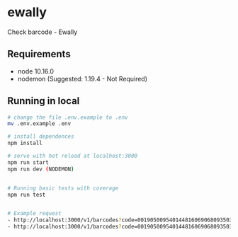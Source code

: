 # ewally
Check barcode - Ewally


## Requirements

- node 10.16.0
- nodemon (Suggested: 1.19.4 - Not Required)


## Running in local
``` bash
# change the file .env.example to .env
mv .env.example .env

# install dependences
npm install

# serve with hot reload at localhost:3000
npm run start
npm run dev (NODEMON)


# Running basic tests with coverage
npm run test


# Example request
- http://localhost:3000/v1/barcodes?code=00190500954014481606906809350314337370000000100 (Success)
- http://localhost:3000/v1/barcodes?code=00190500954014481606906809350314037370000000100 (Error)
